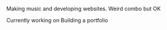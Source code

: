 Making music and developing websites. Weird combo but OK

Currently working on Building a portfolio
